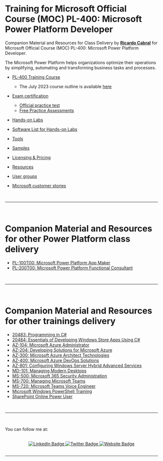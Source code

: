 <br/>

<a id="top" />

# Training for Microsoft Official Course (MOC) PL-400: Microsoft Power Platform Developer

Companion Material and Resources for Class Delivery by [**Ricardo Cabral**](https://www.rramoscabral.com) for Microsoft Official Course (MOC) PL-400: Microsoft Power Platform Developer.

The Microsoft Power Platform helps organizations optimize their operations by simplifying, automating and transforming business tasks and processes.

- [PL-400 Training Course](./about-the-course.md)
    - The July 2023 course outline is available [here](./outline2023_july.md)

- [Exam certification](./exam.md)
    - [Official practice test](https://www.measureup.com/microsoft-practice-test-pl-400-microsoft-power-platform-developer.html#u5)
    - [Free Practice Assessments](https://learn.microsoft.com/en-us/certifications/exams/pl-400/practice/assessment?assessment-type=practice&assessmentId=66)

- [Hands-on Labs](./hands-on-labs.md)

- [Software List for Hands-on Labs](./Lab-Setup.md)

- [Tools](./tools.md)

- [Samples](./samples.md)

- [Licensing & Pricing](./licensing-pricing.md)

- [Resources](./resources.md)

- [User groups](./usergroups.md)

- [Microsoft customer stories](./microsoft-customer-stories.md)


<br>

---

<br/>

<a id="otherpptraining" />

# Companion Material and Resources for other Power Platform class delivery

- [PL-100T00: Microsoft Power Platform App Maker](https://pl-100.rramoscabral.com)
- [PL-200T00: Microsoft Power Platform Functional Consultant](https://pl-200.rramoscabral.com)

<br>

---

<br/>


<a id="othergeneraltraining" />

# Companion Material and Resources for other trainings delivery

- [20483: Programming in C#](https://github.com/rramoscabral/20483---Training---Programming-in-C-Sharp)
- [20484: Essentials of Developing Windows Store Apps Using C#](https://github.com/rramoscabral/20484---Training---Essentials-of-Developing-Windows-Store-Apps-Using-C-Sharp)
- [AZ-104: Microsoft Azure Administrator](https://github.com/rramoscabral/AZ-104---Training---Microsoft-Azure-Administrator)
- [AZ-204: Developing Solutions for Microsoft Azure](https://github.com/rramoscabral/AZ-104---Training---Microsoft-Azure-Administrator)
- [AZ-300: Microsoft Azure Architect Technologies](https://github.com/rramoscabral/AZ-300---Training---Microsoft-Azure-Architect-Technologies)
- [AZ-400: Microsoft Azure DevOps Solutions](https://github.com/rramoscabral/AZ-400---Training---Microsoft-Azure-DevOps-Solutions)
- [AZ-801: Configuring Windows Server Hybrid Advanced Services](https://github.com/rramoscabral/AZ-801---Training---Configuring-Windows-Server-Hybrid-Advanced-Services)
- [MD-101: Managing Modern Desktops](https://github.com/rramoscabral/MD-101---Training---Managing-Modern-Desktops)
- [MS-500: Microsoft 365 Security Administration](https://github.com/rramoscabral/MS-500---Training---Microsoft-365-Security-Administration)
- [MS-700: Managing Microsoft Teams](https://github.com/rramoscabral/MS-700---Training---Managing-Microsoft-Teams)
- [MS-720: Microsoft Teams Voice Engineer](https://github.com/rramoscabral/MS-720---Training---Microsoft-Teams-Voice-Engineer)
- [Microsoft Windows PowerShell Training](https://github.com/rramoscabral/MSPowerShell---Training---Microsoft-Windows-PowerShell)
- [SharePoint Online Power User](https://github.com/rramoscabral/MSSPOPowerUser---Training---SharePoint-Online-Power-User)

<br/>

---

<a id="followme" />

<br/>

You can follow me at:

<br/>

<div id="badges" align="center">
  <a href="https://www.linkedin.com/in/rrcabral">
    <img src="https://img.shields.io/badge/LinkedIn-blue?style=for-the-badge&logo=linkedin&logoColor=white" alt="LinkedIn Badge"/>
  </a>
  <a href="https://twitter.com/rramoscabral">
    <img src="https://img.shields.io/badge/Twitter-blue?style=for-the-badge&logo=twitter&logoColor=white" alt="Twitter Badge"/>
  </a>
   <a href="https://www.rramoscabral.com">
    <img src="https://img.shields.io/badge/Website-blue?style=for-the-badge&logo=Website&logoColor=white" alt="Website Badge"/>
  </a>
</div>


<br/>

---

<br/>